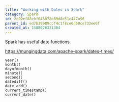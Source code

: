 ```yaml
---
title: "Working with Dates in Spark"
category: Spark
id: 2c02ef88ebf046878e89d8e51c447a96
parent_id: ed7b39989ccf4c1f8ce6d60ce733ee0f
created_at: 1588026331304
---
```


Spark has useful date functions.

https://mungingdata.com/apache-spark/dates-times/

```
year() 
month() 
dayofmonth()
minute()
second()
datediff()
date_add()
current_timestamp()
current_date()
```
    